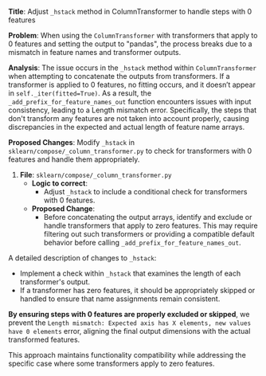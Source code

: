 **Title**: Adjust `_hstack` method in ColumnTransformer to handle steps with 0 features

**Problem**:
When using the `ColumnTransformer` with transformers that apply to 0 features and setting the output to "pandas", the process breaks due to a mismatch in feature names and transformer outputs.

**Analysis**:
The issue occurs in the `_hstack` method within `ColumnTransformer` when attempting to concatenate the outputs from transformers. If a transformer is applied to 0 features, no fitting occurs, and it doesn’t appear in `self._iter(fitted=True)`. As a result, the `_add_prefix_for_feature_names_out` function encounters issues with input consistency, leading to a Length mismatch error. Specifically, the steps that don't transform any features are not taken into account properly, causing discrepancies in the expected and actual length of feature name arrays.

**Proposed Changes**:
Modify `_hstack` in `sklearn/compose/_column_transformer.py` to check for transformers with 0 features and handle them appropriately. 

1. **File**: `sklearn/compose/_column_transformer.py`
   - **Logic to correct**:
     - Adjust `_hstack` to include a conditional check for transformers with 0 features.
   - **Proposed Change**:
     - Before concatenating the output arrays, identify and exclude or handle transformers that apply to zero features. This may require filtering out such transformers or providing a compatible default behavior before calling `_add_prefix_for_feature_names_out`.

A detailed description of changes to `_hstack`:

- Implement a check within `_hstack` that examines the length of each transformer's output.
- If a transformer has zero features, it should be appropriately skipped or handled to ensure that name assignments remain consistent.


**By ensuring steps with 0 features are properly excluded or skipped**, we prevent the `Length mismatch: Expected axis has X elements, new values have 0 elements` error, aligning the final output dimensions with the actual transformed features.

This approach maintains functionality compatibility while addressing the specific case where some transformers apply to zero features.